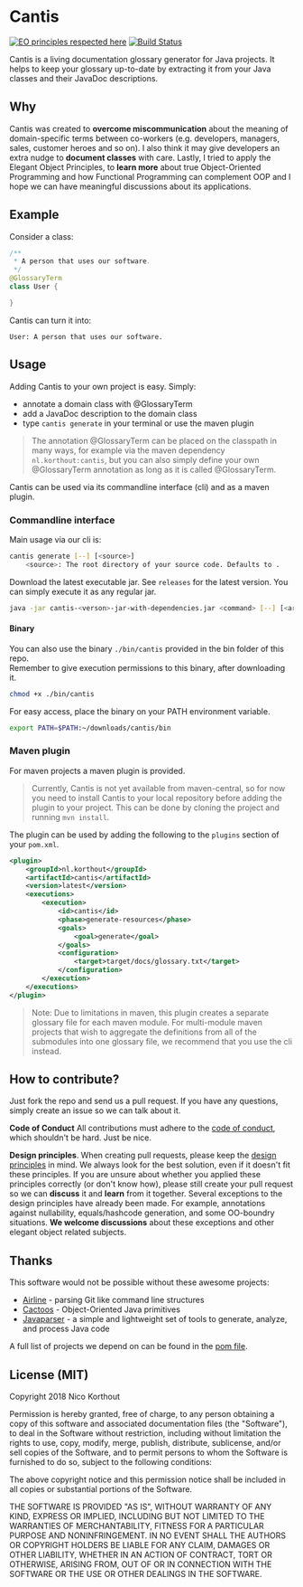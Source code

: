 # Cantis
[![EO principles respected here](http://www.elegantobjects.org/badge.svg)](http://www.elegantobjects.org)
[![Build Status](https://api.travis-ci.org/korthout/Cantis.svg?branch=master)](https://travis-ci.org/korthout/Cantis)

Cantis is a living documentation glossary generator for Java projects.
It helps to keep your glossary up-to-date by extracting it from your Java classes 
and their JavaDoc descriptions.

## Why
Cantis was created to **overcome miscommunication** about the meaning of domain-specific terms 
between co-workers (e.g. developers, managers, sales, customer heroes and so on).
I also think it may give developers an extra nudge to **document classes** with care. 
Lastly, I tried to apply the Elegant Object Principles, to **learn more** about true 
Object-Oriented Programming and how Functional Programming can complement OOP 
and I hope we can have meaningful discussions about its applications.

## Example
Consider a class:
```java
/**
 * A person that uses our software.
 */
@GlossaryTerm
class User {

}
```
Cantis can turn it into: 
```
User: A person that uses our software.
```

## Usage
Adding Cantis to your own project is easy. Simply:
* annotate a domain class with @GlossaryTerm
* add a JavaDoc description to the domain class
* type `cantis generate` in your terminal or use the maven plugin

> The annotation @GlossaryTerm can be placed on the classpath in many ways, 
for example via the maven dependency `nl.korthout:cantis`, but you can also 
simply define your own @GlossaryTerm annotation as long as it is called @GlossaryTerm.

Cantis can be used via its commandline interface (cli) and as a maven plugin.

### Commandline interface
Main usage via our cli is:
```sh
cantis generate [--] [<source>]
    <source>: The root directory of your source code. Defaults to .
```

Download the latest executable jar. 
See `releases` for the latest version.
You can simply execute it as any regular jar.
```sh
java -jar cantis-<verson>-jar-with-dependencies.jar <command> [--] [<arguments>]
```

#### Binary
You can also use the binary `./bin/cantis` provided in the bin folder of this repo.  
Remember to give execution permissions to this binary, after downloading it.
```sh
chmod +x ./bin/cantis
```

For easy access, place the binary on your PATH environment variable.
```sh
export PATH=$PATH:~/downloads/cantis/bin
```

### Maven plugin
For maven projects a maven plugin is provided. 

> Currently, Cantis is not yet available from maven-central, 
so for now you need to install Cantis to your local repository 
before adding the plugin to your project. 
This can be done by cloning the project and running `mvn install`.

The plugin can be used by adding the following to the `plugins` section of your `pom.xml`.

```xml
<plugin>
    <groupId>nl.korthout</groupId>
    <artifactId>cantis</artifactId>
    <version>latest</version>
    <executions>
        <execution>
            <id>cantis</id>
            <phase>generate-resources</phase>
            <goals>
                <goal>generate</goal>
            </goals>
            <configuration>
                <target>target/docs/glossary.txt</target>
            </configuration>
        </execution>
    </executions>
</plugin>
```

> Note: Due to limitations in maven, 
this plugin creates a separate glossary file for each maven module. 
For multi-module maven projects that wish to aggregate the definitions from all of the submodules 
into one glossary file, we recommend that you use the cli instead.

## How to contribute?

Just fork the repo and send us a pull request. 
If you have any questions, simply create an issue so we can talk about it. 

**Code of Conduct**
All contributions must adhere to the [code of conduct](CODE_OF_CONDUCT.md),
which shouldn't be hard. Just be nice.

**Design principles**. 
When creating pull requests, 
please keep the [design principles](http://www.elegantobjects.org#principles) in mind.
We always look for the best solution, even if it doesn't fit these principles.
If you are unsure about whether you applied these principles correctly (or don't know how), 
please still create your pull request so we can **discuss** it and **learn** from it together.
Several exceptions to the design principles have already been made. 
For example, annotations against nullability, equals/hashcode generation, and some OO-boundry 
situations. **We welcome discussions** about these exceptions and other elegant object related 
subjects.

## Thanks
This software would not be possible without these awesome projects:

* [Airline](https://github.com/airlift/airline) - parsing Git like command line structures
* [Cactoos](https://github.com/yegor256/cactoos) - Object-Oriented Java primitives
* [Javaparser](https://github.com/javaparser/javaparser) - a simple and lightweight set of tools to 
generate, analyze, and process Java code

A full list of projects we depend on can be found in the [pom file](pom.xml).

## License (MIT)
Copyright 2018 Nico Korthout

Permission is hereby granted, free of charge, to any person obtaining a copy of
this software and associated documentation files (the "Software"), to deal in 
the Software without restriction, including without limitation the rights to 
use, copy, modify, merge, publish, distribute, sublicense, and/or sell copies 
of the Software, and to permit persons to whom the Software is furnished to do
so, subject to the following conditions:

The above copyright notice and this permission notice shall be included in all 
copies or substantial portions of the Software.

THE SOFTWARE IS PROVIDED "AS IS", WITHOUT WARRANTY OF ANY KIND, EXPRESS OR 
IMPLIED, INCLUDING BUT NOT LIMITED TO THE WARRANTIES OF MERCHANTABILITY, 
FITNESS FOR A PARTICULAR PURPOSE AND NONINFRINGEMENT. IN NO EVENT SHALL THE 
AUTHORS OR COPYRIGHT HOLDERS BE LIABLE FOR ANY CLAIM, DAMAGES OR OTHER 
LIABILITY, WHETHER IN AN ACTION OF CONTRACT, TORT OR OTHERWISE, ARISING FROM, 
OUT OF OR IN CONNECTION WITH THE SOFTWARE OR THE USE OR OTHER DEALINGS IN THE 
SOFTWARE.
